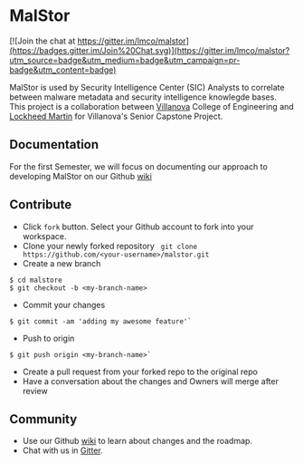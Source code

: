 # MalStor

[![Join the chat at https://gitter.im/lmco/malstor](https://badges.gitter.im/Join%20Chat.svg)](https://gitter.im/lmco/malstor?utm_source=badge&utm_medium=badge&utm_campaign=pr-badge&utm_content=badge)

MalStor is used by Security Intelligence Center (SIC) Analysts to correlate between malware metadata and security intelligence knowlegde bases. This project is a collaboration between [Villanova](http://www.villanova.edu) College of Engineering and [Lockheed Martin](http://www.lockheedmartin.com) for Villanova's Senior Capstone Project.

## Documentation
For the first Semester, we will focus on documenting our approach to developing MalStor on our Github [wiki](https://github.com/lmco/malstor/wiki)

## Contribute
* Click `fork` button. Select your Github account to fork into your workspace.
* Clone your newly forked repository
` git clone https://github.com/<your-username>/malstor.git`
* Create a new branch
```SHELL
$ cd malstore
$ git checkout -b <my-branch-name>
```
* Commit your changes
```SHELL
$ git commit -am 'adding my awesome feature'`
```
* Push to origin
```SHELL
$ git push origin <my-branch-name>`
```
* Create a pull request from your forked repo to the original repo
* Have a conversation about the changes and Owners will merge after review

## Community
* Use our Github [wiki](https://github.com/lmco/malstor/wiki) to learn about changes and the roadmap.
* Chat with us in [Gitter](https://gitter.im/lmco/malstor).
